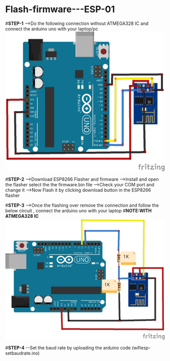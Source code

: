 # Flash-firmware---ESP-01

#**STEP-1**
-->Do the following connection without ATMEGA328 IC and connect the arduino uno with your laptop/pc
![img](flash-circuit.png)

#**STEP-2**
-->Download ESP8266 Flasher and firmware
-->Install and open the flasher select the the firmware.bin file
-->Check your COM port and change it
-->Now Flash it by clicking download button in the ESP8266 flasher

#**STEP-3**
-->Once the flashing over remove the connection and follow the below circuit , connect the arduino uno with your laptop
#**NOTE:WITH ATMEGA328 IC**
![img](esp-arduino.png)

#**STEP-4**
--Set the baud rate by uploading the arduino code (wifiesp-setbaudrate.ino) 





